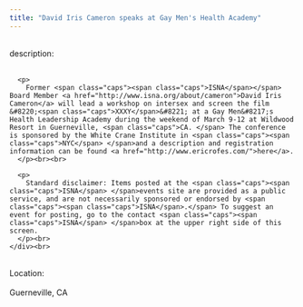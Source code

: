 ```yaml
---
title: "David Iris Cameron speaks at Gay Men's Health Academy"
---
```


<div class="flexinode-body flexinode-2">
  <div class="flexinode-textarea-1">
    <div class="form-item">
      <br> <label>description:</label><br /> <br> 
      
      <p>
        Former <span class="caps"><span class="caps">ISNA</span></span> Board Member <a href="http://www.isna.org/about/cameron">David Iris Cameron</a> will lead a workshop on intersex and screen the film &#8220;<span class="caps">XXXY</span>&#8221; at a Gay Men&#8217;s Health Leadership Academy during the weekend of March 9-12 at Wildwood Resort in Guerneville, <span class="caps">CA. </span> The conference is sponsored by the White Crane Institute in <span class="caps"><span class="caps">NYC</span> </span>and a description and registration information can be found <a href="http://www.ericrofes.com/">here</a>.
      </p><br><br>
      
      <p>
        Standard disclaimer: Items posted at the <span class="caps"><span class="caps">ISNA</span> </span>events site are provided as a public service, and are not necessarily sponsored or endorsed by <span class="caps"><span class="caps">ISNA</span>.</span> To suggest an event for posting, go to the contact <span class="caps"><span class="caps">ISNA</span> </span>box at the upper right side of this screen.
      </p><br>
    </div><br>
  </div>
  
  <div class="flexinode-textfield-2">
    <div class="form-item">
      <br> <label>Location:</label><br /> <br> Guerneville, CA<br>
    </div><br>
  </div>
</div>